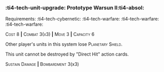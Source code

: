 ### :ti4-tech-unit-upgrade: **Prototype Warsun II**:ti4-absol:

Requirements: :ti4-tech-cybernetic: :ti4-tech-warfare: :ti4-tech-warfare: :ti4-tech-warfare:

<span style="font-variant:small-caps;">Cost 8</span> __|__ <span style="font-variant:small-caps;">Combat 3(x3)</span> __|__ <span style="font-variant:small-caps;">Move 3</span> __|__ <span style="font-variant:small-caps;">Capacity 6</span>

Other player's units in this system lose <span style="font-variant:small-caps;">Planetary Shield</span>.

This unit cannot be destroyed by "Direct Hit" action cards.

<span style="font-variant:small-caps;">Sustain Damage</span> __|__ <span style="font-variant:small-caps;">Bombardment</span> 3(x3)
